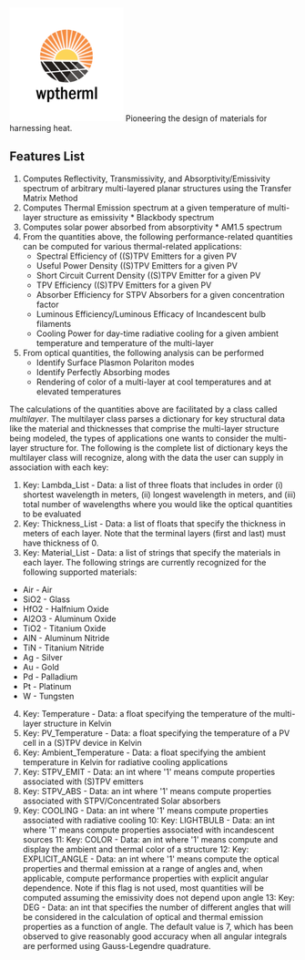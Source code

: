 <img src="Logo/WPtherml.png" alt="drawing" width="200"/> 
Pioneering the design of materials for harnessing heat.


## Features List
1. Computes Reflectivity, Transmissivity, and Absorptivity/Emissivity spectrum of arbitrary multi-layered planar structures using the Transfer Matrix Method
2. Computes Thermal Emission spectrum at a given temperature of multi-layer structure as emissivity * Blackbody spectrum 
3. Computes solar power absorbed from absorptivity * AM1.5 spectrum
4. From the quantities above, the following performance-related quantities can be computed for various thermal-related applications:
   * Spectral Efficiency of ((S)TPV Emitters for a given PV
   * Useful Power Density ((S)TPV Emitters for a given PV
   * Short Circuit Current Density ((S)TPV Emitter for a given PV
   * TPV Efficiency ((S)TPV Emitters for a given PV
   * Absorber Efficiency for STPV Absorbers for a given concentration factor
   * Luminous Efficiency/Luminous Efficacy of Incandescent bulb filaments
   * Cooling Power for day-time radiative cooling for a given ambient temperature and temperature of the multi-layer
5. From optical quantities, the following analysis can be performed
   * Identify Surface Plasmon Polariton modes
   * Identify Perfectly Absorbing modes
   * Rendering of color of a multi-layer at cool temperatures and at elevated temperatures

The calculations of the quantities above are facilitated by a class called $multilayer$.  The multilayer class parses a dictionary for key 
structural data like the material and thicknesses that comprise the multi-layer structure being modeled, the types of applications one wants to
consider the multi-layer structure for.  The following is the complete list of dictionary keys the multilayer class will recognize, along with
the data the user can supply in association with each key:
1.  Key:  Lambda_List - Data: a list of three floats that includes in order (i) shortest wavelength in meters, (ii) longest wavelength in meters, and (iii) total number of wavelengths where you would like the optical quantities to be evaluated
2.  Key:  Thickness_List - Data: a list of floats that specify the thickness in meters of each layer.  Note that the terminal layers (first and last) must have thickness of 0.
3.  Key:  Material_List - Data: a list of strings that specify the materials in each layer.  The following strings are currently recognized for the following supported materials:
   * Air - Air
   * SiO2 - Glass
   * HfO2 - Halfnium Oxide
   * Al2O3 - Aluminum Oxide
   * TiO2 - Titanium Oxide
   * AlN  - Aluminum Nitride
   * TiN - Titanium Nitride
   * Ag - Silver
   * Au - Gold
   * Pd - Palladium
   * Pt - Platinum
   * W - Tungsten
4.  Key: Temperature - Data: a float specifying the temperature of the multi-layer structure in Kelvin
5.  Key: PV_Temperature - Data: a float specifying the temperature of a PV cell in a (S)TPV device in Kelvin
6.  Key: Ambient_Temperature - Data: a float specifying the ambient temperature in Kelvin for radiative cooling applications
7.  Key: STPV_EMIT - Data: an int where '1' means compute properties associated with (S)TPV emitters
8.  Key: STPV_ABS - Data: an int where '1' means compute properties associated with STPV/Concentrated Solar absorbers
9.  Key: COOLING - Data: an int where '1' means compute properties associated with radiative cooling
10: Key: LIGHTBULB - Data: an int where '1' means compute properties associated with incandescent sources
11: Key: COLOR - Data: an int where '1' means compute and display the ambient and thermal color of a structure
12: Key: EXPLICIT_ANGLE - Data: an int where '1' means compute the optical properties and thermal emission at a range of angles and, when applicable, compute performance properties with explicit angular dependence.  Note if this flag is not used, most quantities will be computed assuming the emissivity does not depend upon angle
13: Key: DEG - Data: an int that specifies the number of different angles that will be considered 
in the calculation of optical and thermal emission properties as a function of angle. The default value is 7, which has been observed to give reasonably good accuracy when all angular integrals are performed using Gauss-Legendre quadrature.
